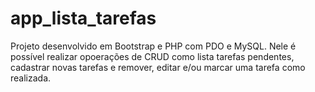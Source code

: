 # app_lista_tarefas

Projeto desenvolvido em Bootstrap e PHP com PDO e MySQL.
Nele é possível realizar opoerações de CRUD como lista 
tarefas pendentes, cadastrar novas tarefas e remover,
editar e/ou marcar uma tarefa como realizada.
